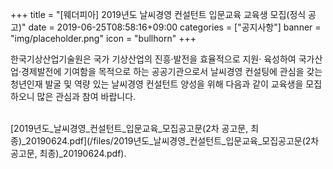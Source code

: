 +++
title = "[웨더피아] 2019년도 날씨경영 컨설턴트 입문교육 교육생 모집(정식 공고)"
date = 2019-06-25T08:58:16+09:00
categories = ["공지사항"]
banner = "img/placeholder.png"
icon = "bullhorn"
+++
<!--more-->

한국기상산업기술원은 국가 기상산업의 진흥·발전을 효율적으로 지원·
육성하여 국가산업·경제발전에 기여함을 목적으로 하는 공공기관으로서
날씨경영 컨설팅에 관심을 갖는 청년인재 발굴 및 역량 있는 날씨경영 컨설턴트
양성을 위해 다음과 같이 교육생을 모집하오니 많은 관심과 참여 바랍니다.


<br>
[2019년도_날씨경영_컨설턴트_입문교육_모집공고문(2차 공고문, 최종)_20190624.pdf](/files/2019년도_날씨경영_컨설턴트_입문교육_모집공고문(2차 공고문, 최종)_20190624.pdf).
<br>
